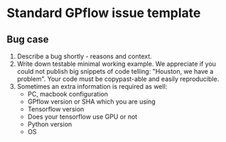 # Standard GPflow issue template

## Bug case

1. Describe a bug shortly - reasons and context.
2. Write down testable minimal working example. We appreciate if you could not publish big snippets of code telling: "Houston, we have a problem". Your code must be copypast-able and easily reproducible.
3. Sometimes an extra information is required as well:
    * PC, macbook configuration
    * GPflow version or SHA which you are using
    * Tensorflow version
    * Does your tensorflow use GPU or not
    * Python version
    * OS